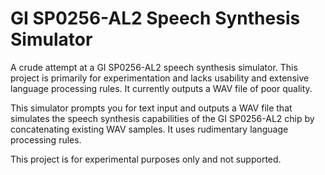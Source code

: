 # GI SP0256-AL2 Speech Synthesis Simulator

A crude attempt at a GI SP0256-AL2 speech synthesis simulator. This project is primarily for experimentation and lacks usability and extensive language processing rules. It currently outputs a WAV file of poor quality.

This simulator prompts you for text input and outputs a WAV file that simulates the speech synthesis capabilities of the GI SP0256-AL2 chip by concatenating existing WAV samples. It uses rudimentary language processing rules.

This project is for experimental purposes only and not supported.
